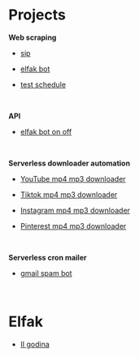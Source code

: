# Projects
**Web scraping**
- [sip](https://github.com/lazarevicOgnjen/sip)

- [elfak bot](https://github.com/lazarevicOgnjen/elfak-bot)

- [test schedule](https://github.com/lazarevicOgnjen/test-schedule)

<br>

**API**
- [elfak bot on off](https://github.com/lazarevicOgnjen/elfak-bot-on-off)

<br>

**Serverless downloader automation**
- [YouTube mp4 mp3 downloader](https://github.com/lazarevicOgnjen/YouTube-mp4-mp3-downloader)
  
- [Tiktok mp4 mp3 downloader](https://github.com/lazarevicOgnjen/Tiktok-mp4-mp3-downloader)
  
- [Instagram mp4 mp3 downloader](https://github.com/lazarevicOgnjen/Instagram-mp4-mp3-downloader)
  
- [Pinterest mp4 mp3 downloader](https://github.com/lazarevicOgnjen/Pinterest-mp4-mp3-downloader)

<br>

**Serverless cron mailer**
- [gmail spam bot](https://github.com/lazarevicOgnjen/gmail-spam-bot)

<br>

# Elfak
- [II godina](https://github.com/lazarevicOgnjen/II-godina)
